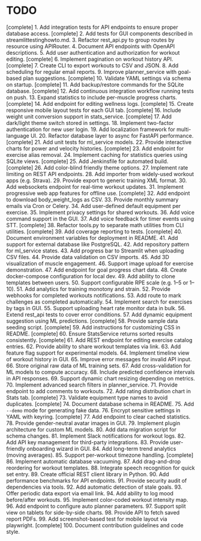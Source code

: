 # TODO

[complete] 1. Add integration tests for API endpoints to ensure proper database access.
[complete] 2. Add tests for GUI components described in streamlittestinghowto.md.
3. Refactor rest_api.py to group routes by resource using APIRouter.
4. Document API endpoints with OpenAPI descriptions.
5. Add user authentication and authorization for workout editing.
[complete] 6. Implement pagination on workout history API.
[complete] 7. Create CLI to export workouts to CSV and JSON.
8. Add scheduling for regular email reports.
9. Improve planner_service with goal-based plan suggestions.
[complete] 10. Validate YAML settings via schema on startup.
[complete] 11. Add backup/restore commands for the SQLite database.
[complete] 12. Add continuous integration workflow running tests on push.
13. Expand statistics to include per-muscle progress charts.
[complete] 14. Add endpoint for editing wellness logs.
[complete] 15. Create responsive mobile layout tests for each GUI tab.
[complete] 16. Include weight unit conversion support in stats_service.
[complete] 17. Add dark/light theme switch stored in settings.
18. Implement two-factor authentication for new user login.
19. Add localization framework for multi-language UI.
20. Refactor database layer to async for FastAPI performance.
[complete] 21. Add unit tests for ml_service models.
22. Provide interactive charts for power and velocity histories.
[complete] 23. Add endpoint for exercise alias removal.
24. Implement caching for statistics queries using SQLite views.
[complete] 25. Add Jenkinsfile for automated build.
[complete] 26. Add color-blind friendly theme options.
27. Implement rate limiting on REST API endpoints.
28. Add importer from widely-used workout apps (e.g. Strava).
29. Provide export to generic training XML format.
30. Add websockets endpoint for real-time workout updates.
31. Implement progressive web app features for offline use.
[complete] 32. Add endpoint to download body_weight_logs as CSV.
33. Provide monthly summary emails via Cron or Celery.
34. Add user-defined default equipment per exercise.
35. Implement privacy settings for shared workouts.
36. Add voice command support in the GUI.
37. Add voice feedback for timer events using STT.
[complete] 38. Refactor tools.py to separate math utilities from CLI utilities.
[complete] 39. Add coverage reporting to tests.
[complete] 40. Document environment variables for deployment in README.
41. Add support for external database like PostgreSQL.
42. Add repository pattern for ml_service states.
43. Add progress bar to Streamlit when uploading CSV files.
44. Provide data validation on CSV imports.
45. Add 3D visualization of muscle engagement.
46. Support image upload for exercise demonstration.
47. Add endpoint for goal progress chart data.
48. Create docker-compose configuration for local dev.
49. Add ability to clone templates between users.
50. Support configurable RPE scale (e.g. 1–5 or 1–10).
51. Add analytics for training monotony and strain.
52. Provide webhooks for completed workouts notifications.
53. Add route to mark challenges as completed automatically.
54. Implement search for exercises by tags in GUI.
55. Support uploading heart rate monitor data in bulk.
56. Extend rest_api tests to cover error conditions.
57. Add dynamic equipment suggestion using ML predictions.
[complete] 58. Provide sample data seeding script.
[complete] 59. Add instructions for customizing CSS in README.
[complete] 60. Ensure StatsService returns sorted results consistently.
[complete] 61. Add REST endpoint for editing exercise catalog entries.
62. Provide ability to share workout templates via link.
63. Add feature flag support for experimental models.
64. Implement timeline view of workout history in GUI.
65. Improve error messages for invalid API input.
66. Store original raw data of ML training sets.
67. Add cross-validation for ML models to compute accuracy.
68. Include predicted confidence intervals in API responses.
69. Support dynamic chart resizing depending on metrics.
70. Implement advanced search filters in planner_service.
71. Provide endpoint to add comments to workouts.
72. Add rating distribution chart in Stats tab.
[complete] 73. Validate equipment type names to avoid duplicates.
[complete] 74. Document database schema in README.
75. Add `--demo` mode for generating fake data.
76. Encrypt sensitive settings in YAML with keyring.
[complete] 77. Add endpoint to clear cached statistics.
78. Provide gender-neutral avatar images in GUI.
79. Implement plugin architecture for custom ML models.
80. Add data migration script for schema changes.
81. Implement Slack notifications for workout logs.
82. Add API key management for third-party integrations.
83. Provide user-friendly onboarding wizard in GUI.
84. Add long-term trend analytics (moving averages).
85. Support per-workout timezone handling.
[complete] 86. Implement automatic database vacuuming.
87. Add drag-and-drop reordering for workout templates.
88. Integrate speech recognition for quick set entry.
89. Create official REST client library in Python.
90. Add performance benchmarks for API endpoints.
91. Provide security audit of dependencies via tools.
92. Add automatic detection of stale goals.
93. Offer periodic data export via email link.
94. Add ability to log mood before/after workouts.
95. Implement color-coded workout intensity map.
96. Add endpoint to configure auto planner parameters.
97. Support split view on tablets for side-by-side charts.
98. Provide API to fetch saved report PDFs.
99. Add screenshot-based test for mobile layout via playwright.
[complete] 100. Document contribution guidelines and code style.

